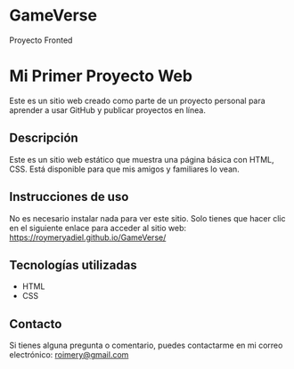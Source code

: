# GameVerse
Proyecto Fronted

# Mi Primer Proyecto Web
Este es un sitio web creado como parte de un proyecto personal para aprender a usar GitHub y publicar proyectos en línea.

## Descripción

Este es un sitio web estático que muestra una página básica con HTML, CSS. Está disponible para que mis amigos y familiares lo vean.

## Instrucciones de uso

No es necesario instalar nada para ver este sitio. Solo tienes que hacer clic en el siguiente enlace para acceder al sitio web:
https://roymeryadiel.github.io/GameVerse/

## Tecnologías utilizadas

- HTML
- CSS

## Contacto

Si tienes alguna pregunta o comentario, puedes contactarme en mi correo electrónico: roimery@gmail.com
